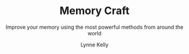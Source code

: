 ---
title: Memory Craft
subtitle: Improve your memory using the most powerful methods from around the world
author: Lynne Kelly
---